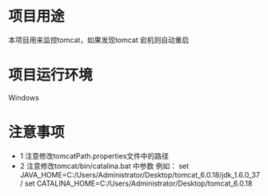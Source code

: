 # 项目用途
本项目用来监控tomcat，如果发现tomcat 宕机则自动重启

# 项目运行环境
Windows

# 注意事项
* 1 注意修改tomcatPath.properties文件中的路径
* 2 注意修改tomcat/bin/catalina.bat 中参数
例如：
    set JAVA_HOME=C:/Users/Administrator/Desktop/tomcat_6.0.18/jdk_1.6.0_37/
    set CATALINA_HOME=C:/Users/Administrator/Desktop/tomcat_6.0.18

